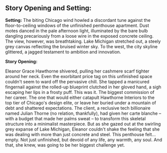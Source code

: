 ## Story Opening and Setting:

**Setting:** The biting Chicago wind howled a discordant tune against the floor-to-ceiling windows of the unfinished penthouse apartment. Dust motes danced in the pale afternoon light, illuminated by the bare bulb dangling precariously from a loose wire in the exposed concrete ceiling. The view, however, was breathtaking. Lake Michigan stretched out, a steely grey canvas reflecting the bruised winter sky. To the west, the city skyline glittered, a jagged testament to ambition and innovation.

**Story Opening:**

Eleanor Grace Hawthorne shivered, pulling her cashmere scarf tighter around her neck. Even the exorbitant price tag on this unfinished space couldn't seem to ward off the pervasive chill. She tapped a manicured fingernail against the rolled-up blueprint clutched in her gloved hand, a sigh escaping her lips in a frosty puff. This was it. The biggest commission of her career. The one that would either catapult Hawthorne Interiors to the top tier of Chicago's design elite, or leave her buried under a mountain of debt and shattered expectations. The client, a reclusive tech billionaire named Julian Thorne (no relation, thankfully), had given her carte blanche – with a budget that made her palms sweat – to transform this skeletal structure into a minimalist masterpiece. But as she gazed out at the swirling grey expanse of Lake Michigan, Eleanor couldn't shake the feeling that she was dealing with more than just concrete and steel. This penthouse felt… empty. Not just unfinished, but devoid of any life, any warmth, any soul. And that, she knew, was going to be her biggest challenge yet.
